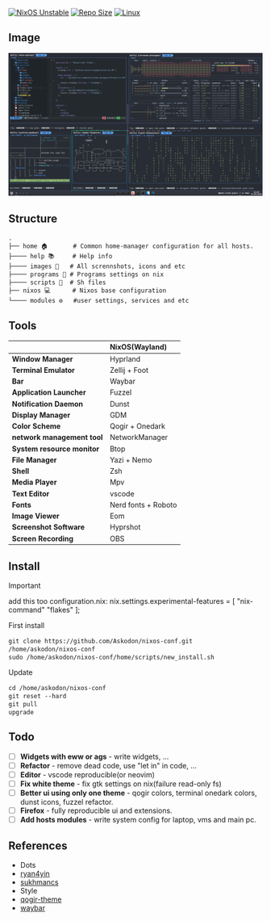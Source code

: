 [![NixOS Unstable](https://img.shields.io/badge/NixOS-24.05-blue.svg?&logo=NixOS&logoColor=white)](https://nixos.org)
[![Repo Size](https://img.shields.io/github/repo-size/askodon/nixos-conf?label=Repo%20Size)]()
[![Linux](https://img.shields.io/badge/Linux-%23.svg?logo=linux&color=FCC624&logoColor=black)](https://www.linux.org/)


## Image
![rice](./home/images/hypr-rice.png)


## Structure
```plaintext
.
├── home 🏠       # Common home-manager configuration for all hosts.
├──── help 📚     # Help info
├──── images 🎨   # All scrennshots, icons and etc
├──── programs 🔧 # Programs settings on nix
├──── scripts 🚀  # Sh files
├── nixos 💻      # Nixos base configuration
└──── modules ⚙️   #user settings, services and etc
```
## Tools

|                             | NixOS(Wayland)                                                                                                      |
| --------------------------- | :------------------------------------------------------------------------------------------------------------------ |
| **Window Manager**          | Hyprland                                                                                                            |
| **Terminal Emulator**       | Zellij + Foot                                                                                                       |
| **Bar**                     | Waybar                                                                                                              |
| **Application Launcher**    | Fuzzel                                                                                                              |
| **Notification Daemon**     | Dunst                                                                                                               |
| **Display Manager**         | GDM                                                                                                                 |
| **Color Scheme**            | Qogir + Onedark                                                                                                     |
| **network management tool** | NetworkManager                                                                                                      |
| **System resource monitor** | Btop                                                                                                                |
| **File Manager**            | Yazi + Nemo                                                                                                         |
| **Shell**                   | Zsh                                                                                                                 |
| **Media Player**            | Mpv                                                                                                                 |
| **Text Editor**             | vscode                                                                                                              |
| **Fonts**                   | Nerd fonts + Roboto                                                                                                 |
| **Image Viewer**            | Eom                                                                                                                 |
| **Screenshot Software**     | Hyprshot                                                                                                            |
| **Screen Recording**        | OBS                                                                                                                 |   

## Install

> [!IMPORTANT]
> add this too configuration.nix:
> nix.settings.experimental-features = [ "nix-command" "flakes" ];

First install
```
git clone https://github.com/Askodon/nixos-conf.git /home/askodon/nixos-conf
sudo /home/askodon/nixos-conf/home/scripts/new_install.sh
```

Update
```
cd /home/askodon/nixos-conf
git reset --hard
git pull
upgrade
```

## Todo

- [ ] **Widgets with eww or ags** - write widgets, ...
- [ ] **Refactor** - remove dead code, use "let in" in code, ...
- [ ] **Editor** - vscode reproducible(or neovim)
- [ ] **Fix white theme** - fix gtk settings on nix(failure read-only fs)
- [ ] **Better ui using only one theme** - qogir colors, terminal onedark colors, dunst icons, fuzzel refactor.
- [ ] **Firefox** - fully reproducible ui and extensions.
- [ ] **Add hosts modules** - write system config for laptop, vms and main pc.  

## References
- Dots
 - [ryan4yin](https://github.com/ryan4yin/nix-config)
 - [sukhmancs](https://github.com/sukhmancs/nixos-configs/blob/main/README.md)
- Style
 - [qogir-theme](https://github.com/vinceliuice/Qogir-theme)
 - [waybar](https://github.com/TheFrankyDoll/win10-style-waybar)

